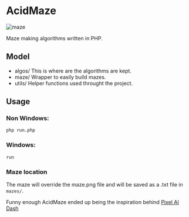 # AcidMaze 
![maze](https://github.com/jordan-castro/AcidMaze/assets/86361283/8f3da7c7-d90d-4c49-8d7d-c6e11fe1db33)

Maze making algorithms written in PHP.

## Model

- algos/
This is where are the algorithms are kept.
- maze/
Wrapper to easily build mazes.
- utils/
Helper functions used throught the project.

## Usage
### Non Windows:
`php run.php`

### Windows:
`run`

### Maze location
The maze will override the maze.png file and will be saved as a .txt file in `mazes/`.

Funny enough AcidMaze ended up being the inspiration behind [Pixel AI Dash](https://jordan-castro.itch.io/pixel-ai-dash)
